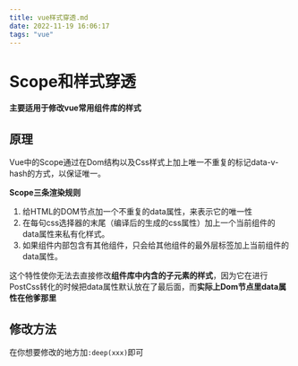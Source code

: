 ```yaml
---
title: vue样式穿透.md
date: 2022-11-19 16:06:17
tags: "vue"
---
```


# Scope和样式穿透

**主要适用于修改vue常用组件库的样式**

## 原理

Vue中的Scope通过在Dom结构以及Css样式上加上唯一不重复的标记data-v-hash的方式，以保证唯一。

**Scope三条渲染规则**

1. 给HTML的DOM节点加一个不重复的data属性，来表示它的唯一性
2. 在每句css选择器的末尾（编译后的生成的css属性）加上一个当前组件的data属性来私有化样式。
3. 如果组件内部包含有其他组件，只会给其他组件的最外层标签加上当前组件的data属性。

这个特性使你无法去直接修改**组件库中内含的子元素的样式**，因为它在进行PostCss转化的时候把data属性默认放在了最后面，而**实际上Dom节点里data属性在他爹那里**

## 修改方法

在你想要修改的地方加`:deep(xxx)`即可
